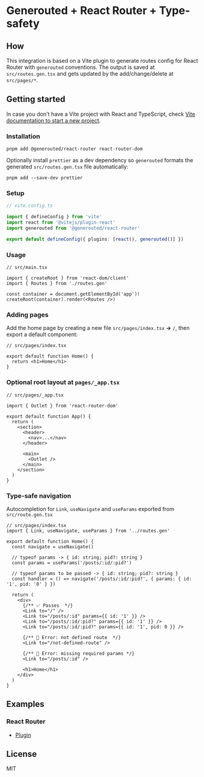 # Generouted + React Router + Type-safety

## How

This integration is based on a Vite plugin to generate routes config for React Router with `generouted` conventions. The output is saved at `src/routes.gen.tsx` and gets updated by the add/change/delete at `src/pages/*`.

## Getting started

In case you don't have a Vite project with React and TypeScript, check [Vite documentation to start a new project](https://vitejs.dev/guide/#scaffolding-your-first-vite-project).

### Installation

```shell
pnpm add @generouted/react-router react-router-dom
```

Optionally install `prettier` as a dev dependency so `generouted` formats the generated `src/routes.gen.tsx` file automatically:

```shell
pnpm add --save-dev prettier
```

### Setup

```ts
// vite.config.ts

import { defineConfig } from 'vite'
import react from '@vitejs/plugin-react'
import generouted from '@generouted/react-router'

export default defineConfig({ plugins: [react(), generouted()] })
```

### Usage

```tsx
// src/main.tsx

import { createRoot } from 'react-dom/client'
import { Routes } from './routes.gen'

const container = document.getElementById('app')!
createRoot(container).render(<Routes />)
```

### Adding pages

Add the home page by creating a new file `src/pages/index.tsx` **→** `/`, then export a default component:

```tsx
// src/pages/index.tsx

export default function Home() {
  return <h1>Home</h1>
}
```

### Optional root layout at `pages/_app.tsx`

```tsx
// src/pages/_app.tsx

import { Outlet } from 'react-router-dom'

export default function App() {
  return (
    <section>
      <header>
        <nav>...</nav>
      </header>

      <main>
        <Outlet />
      </main>
    </section>
  )
}
```

### Type-safe navigation

Autocompletion for `Link`, `useNavigate` and `useParams` exported from `src/route.gen.tsx`

```tsx
// src/pages/index.tsx
import { Link, useNavigate, useParams } from '../routes.gen'

export default function Home() {
  const navigate = useNavigate()

  // typeof params -> { id: string; pid?: string }
  const params = useParams('/posts/:id/:pid?')

  // typeof params to be passed -> { id: string; pid?: string }
  const handler = () => navigate('/posts/:id/:pid?', { params: { id: '1', pid: '0' } })

  return (
    <div>
      {/** ✅ Passes  */}
      <Link to="/" />
      <Link to="/posts/:id" params={{ id: '1' }} />
      <Link to="/posts/:id/:pid?" params={{ id: '1' }} />
      <Link to="/posts/:id/:pid?" params={{ id: '1', pid: 0 }} />

      {/** 🔴 Error: not defined route  */}
      <Link to="/not-defined-route" />

      {/** 🔴 Error: missing required params */}
      <Link to="/posts/:id" />

      <h1>Home</h1>
    </div>
  )
}
```

## Examples

### React Router

- [Plugin](../../examples/react-router/plugin)

## License

MIT
